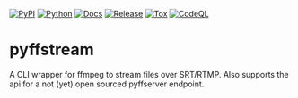 [![PyPI](https://img.shields.io/pypi/v/pyffstream.svg)](https://pypi.org/project/pyffstream/)
[![Python](https://img.shields.io/pypi/pyversions/pyffstream.svg)](https://pypi.org/project/pyffstream/)
[![Docs](https://readthedocs.org/projects/pyffstream/badge/)](https://pyffstream.readthedocs.io/)
[![Release](https://github.com/gbeauregard/pyffstream/workflows/Release/badge.svg)](https://github.com/GBeauregard/pyffstream/actions/workflows/release.yml)
[![Tox](https://github.com/gbeauregard/pyffstream/workflows/Tox/badge.svg)](https://github.com/GBeauregard/pyffstream/actions/workflows/tox.yml)
[![CodeQL](https://github.com/gbeauregard/pyffstream/workflows/CodeQL/badge.svg)](https://github.com/GBeauregard/pyffstream/actions/workflows/codeql-analysis.yml)


# pyffstream

A CLI wrapper for ffmpeg to stream files over SRT/RTMP. Also supports the api
for a not (yet) open sourced pyffserver endpoint.
